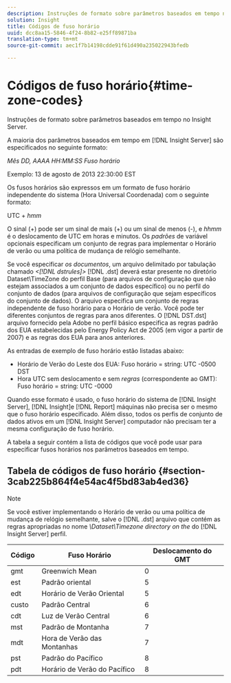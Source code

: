 ```yaml
---
description: Instruções de formato sobre parâmetros baseados em tempo no Insight Server.
solution: Insight
title: Códigos de fuso horário
uuid: dcc8aa15-5846-4f24-8b82-e25ff89871ba
translation-type: tm+mt
source-git-commit: aec1f7b14198cdde91f61d490a235022943bfedb

---
```



# Códigos de fuso horário{#time-zone-codes}

Instruções de formato sobre parâmetros baseados em tempo no Insight Server.

A maioria dos parâmetros baseados em tempo em [!DNL Insight Server] são especificados no seguinte formato:

*Mês DD, AAAA HH:MM:SS Fuso horário*

Exemplo: 13 de agosto de 2013 22:30:00 EST

Os fusos horários são expressos em um formato de fuso horário independente do sistema (Hora Universal Coordenada) com o seguinte formato:

UTC + *hmm*

O sinal (+) pode ser um sinal de mais (+) ou um sinal de menos (-), e *hhmm* é o deslocamento de UTC em horas e minutos. Os *padrões* de variável opcionais especificam um conjunto de regras para implementar o Horário de verão ou uma política de mudança de relógio semelhante.

Se você especificar *os documentos*, um arquivo delimitado por tabulação chamado *&lt;[!DNL dstrules]>* [!DNL .dst] deverá estar presente no diretório Dataset\TimeZone do perfil Base (para arquivos de configuração que não estejam associados a um conjunto de dados específico) ou no perfil do conjunto de dados (para arquivos de configuração que sejam específicos do conjunto de dados). O arquivo especifica um conjunto de regras independente de fuso horário para o Horário de verão. Você pode ter diferentes conjuntos de regras para anos diferentes. O [!DNL DST.dst] arquivo fornecido pela Adobe no perfil básico especifica as regras padrão dos EUA estabelecidas pelo Energy Policy Act de 2005 (em vigor a partir de 2007) e as regras dos EUA para anos anteriores.

As entradas de exemplo de fuso horário estão listadas abaixo:

* Horário de Verão do Leste dos EUA: Fuso horário = string: UTC -0500 DST
* Hora UTC sem deslocamento e sem *regras* (correspondente ao GMT): Fuso horário = string: UTC -0000

Quando esse formato é usado, o fuso horário do sistema de [!DNL Insight Server], [!DNL Insight]e [!DNL Report] máquinas não precisa ser o mesmo que o fuso horário especificado. Além disso, todos os perfis de conjunto de dados ativos em um [!DNL Insight Server] computador não precisam ter a mesma configuração de fuso horário.

A tabela a seguir contém a lista de códigos que você pode usar para especificar fusos horários nos parâmetros baseados em tempo.

## Tabela de códigos de fuso horário {#section-3cab225b864f4e54ac4f5bd83ab4ed36}

>[!NOTE]
>
>Se você estiver implementando o Horário de verão ou uma política de mudança de relógio semelhante, salve o [!DNL .dst] arquivo que contém as regras apropriadas no nome *\Dataset\Timezone directory on the* do [!DNL Insight Server] perfil.

| Código | Fuso Horário | Deslocamento do GMT |
|---|---|---|
| gmt | Greenwich Mean | 0 |
| est | Padrão oriental | 5 |
| edt | Horário de Verão Oriental | 5 |
| custo | Padrão Central | 6 |
| cdt | Luz de Verão Central | 6 |
| mst | Padrão de Montanha | 7 |
| mdt | Hora de Verão das Montanhas | 7 |
| pst | Padrão do Pacífico | 8 |
| pdt | Horário de Verão do Pacífico | 8 |

